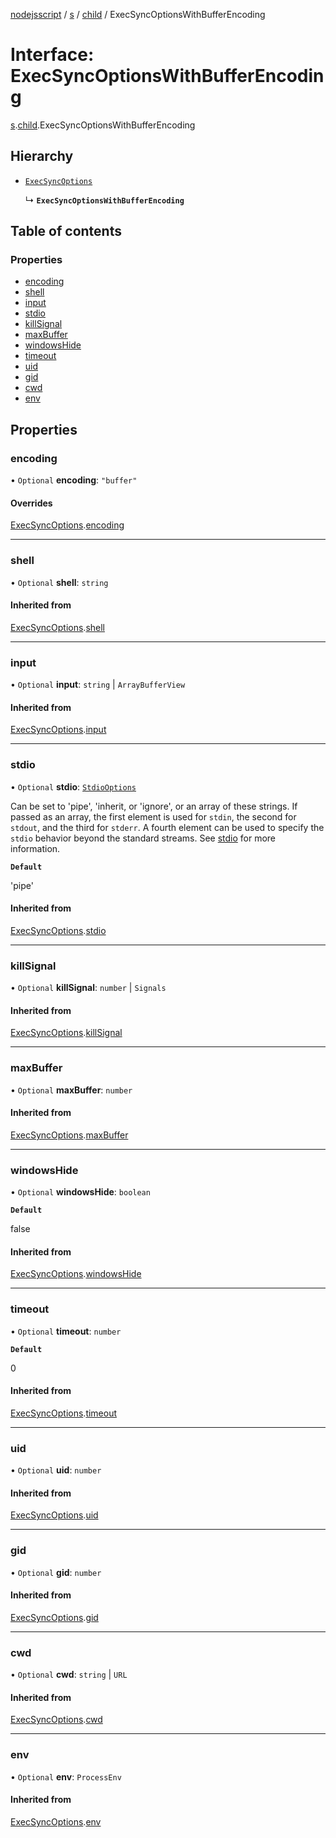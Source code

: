 [nodejsscript](../README.md) / [s](../modules/s.md) / [child](../modules/s.child.md) / ExecSyncOptionsWithBufferEncoding

# Interface: ExecSyncOptionsWithBufferEncoding

[s](../modules/s.md).[child](../modules/s.child.md).ExecSyncOptionsWithBufferEncoding

## Hierarchy

- [`ExecSyncOptions`](s.child.ExecSyncOptions.md)

  ↳ **`ExecSyncOptionsWithBufferEncoding`**

## Table of contents

### Properties

- [encoding](s.child.ExecSyncOptionsWithBufferEncoding.md#encoding)
- [shell](s.child.ExecSyncOptionsWithBufferEncoding.md#shell)
- [input](s.child.ExecSyncOptionsWithBufferEncoding.md#input)
- [stdio](s.child.ExecSyncOptionsWithBufferEncoding.md#stdio)
- [killSignal](s.child.ExecSyncOptionsWithBufferEncoding.md#killsignal)
- [maxBuffer](s.child.ExecSyncOptionsWithBufferEncoding.md#maxbuffer)
- [windowsHide](s.child.ExecSyncOptionsWithBufferEncoding.md#windowshide)
- [timeout](s.child.ExecSyncOptionsWithBufferEncoding.md#timeout)
- [uid](s.child.ExecSyncOptionsWithBufferEncoding.md#uid)
- [gid](s.child.ExecSyncOptionsWithBufferEncoding.md#gid)
- [cwd](s.child.ExecSyncOptionsWithBufferEncoding.md#cwd)
- [env](s.child.ExecSyncOptionsWithBufferEncoding.md#env)

## Properties

### encoding

• `Optional` **encoding**: ``"buffer"``

#### Overrides

[ExecSyncOptions](s.child.ExecSyncOptions.md).[encoding](s.child.ExecSyncOptions.md#encoding)

___

### shell

• `Optional` **shell**: `string`

#### Inherited from

[ExecSyncOptions](s.child.ExecSyncOptions.md).[shell](s.child.ExecSyncOptions.md#shell)

___

### input

• `Optional` **input**: `string` \| `ArrayBufferView`

#### Inherited from

[ExecSyncOptions](s.child.ExecSyncOptions.md).[input](s.child.ExecSyncOptions.md#input)

___

### stdio

• `Optional` **stdio**: [`StdioOptions`](../modules/s.child.md#stdiooptions)

Can be set to 'pipe', 'inherit, or 'ignore', or an array of these strings.
If passed as an array, the first element is used for `stdin`, the second for
`stdout`, and the third for `stderr`. A fourth element can be used to
specify the `stdio` behavior beyond the standard streams. See
[stdio](../classes/s.child.ChildProcess.md#stdio) for more information.

**`Default`**

'pipe'

#### Inherited from

[ExecSyncOptions](s.child.ExecSyncOptions.md).[stdio](s.child.ExecSyncOptions.md#stdio)

___

### killSignal

• `Optional` **killSignal**: `number` \| `Signals`

#### Inherited from

[ExecSyncOptions](s.child.ExecSyncOptions.md).[killSignal](s.child.ExecSyncOptions.md#killsignal)

___

### maxBuffer

• `Optional` **maxBuffer**: `number`

#### Inherited from

[ExecSyncOptions](s.child.ExecSyncOptions.md).[maxBuffer](s.child.ExecSyncOptions.md#maxbuffer)

___

### windowsHide

• `Optional` **windowsHide**: `boolean`

**`Default`**

false

#### Inherited from

[ExecSyncOptions](s.child.ExecSyncOptions.md).[windowsHide](s.child.ExecSyncOptions.md#windowshide)

___

### timeout

• `Optional` **timeout**: `number`

**`Default`**

0

#### Inherited from

[ExecSyncOptions](s.child.ExecSyncOptions.md).[timeout](s.child.ExecSyncOptions.md#timeout)

___

### uid

• `Optional` **uid**: `number`

#### Inherited from

[ExecSyncOptions](s.child.ExecSyncOptions.md).[uid](s.child.ExecSyncOptions.md#uid)

___

### gid

• `Optional` **gid**: `number`

#### Inherited from

[ExecSyncOptions](s.child.ExecSyncOptions.md).[gid](s.child.ExecSyncOptions.md#gid)

___

### cwd

• `Optional` **cwd**: `string` \| `URL`

#### Inherited from

[ExecSyncOptions](s.child.ExecSyncOptions.md).[cwd](s.child.ExecSyncOptions.md#cwd)

___

### env

• `Optional` **env**: `ProcessEnv`

#### Inherited from

[ExecSyncOptions](s.child.ExecSyncOptions.md).[env](s.child.ExecSyncOptions.md#env)
